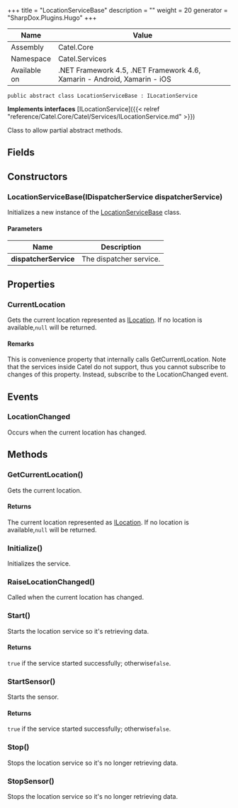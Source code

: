 

+++
title = "LocationServiceBase" 
description = ""
weight = 20
generator = "SharpDox.Plugins.Hugo"
+++

Name|Value
---|---
Assembly|Catel.Core
Namespace|Catel.Services
Available on|.NET Framework 4.5, .NET Framework 4.6, Xamarin - Android, Xamarin - iOS

```
public abstract class LocationServiceBase : ILocationService
```

**Implements interfaces**
[ILocationService]({{< relref "reference/Catel.Core/Catel/Services/ILocationService.md" >}})

Class to allow partial abstract methods.

## Fields

## Constructors

### LocationServiceBase(IDispatcherService dispatcherService)

Initializes a new instance of the [LocationServiceBase](#) class.

#### Parameters

Name|Description
---|---
**dispatcherService**|The dispatcher service.

## Properties

### CurrentLocation

Gets the current location represented as [ILocation](#). If no location is available,`null` will be returned.

#### Remarks

This is convenience property that internally calls GetCurrentLocation. Note that the services inside Catel do not support, thus you cannot subscribe to changes of this property. Instead, subscribe to the LocationChanged event.

## Events

### LocationChanged

Occurs when the current location has changed.

## Methods

### GetCurrentLocation()

Gets the current location.

#### Returns

The current location represented as [ILocation](#). If no location is available,`null` will be returned.

### Initialize()

Initializes the service.

### RaiseLocationChanged()

Called when the current location has changed.

### Start()

Starts the location service so it's retrieving data.

#### Returns

`true` if the service started successfully; otherwise`false`.

### StartSensor()

Starts the sensor.

#### Returns

`true` if the service started successfully; otherwise`false`.

### Stop()

Stops the location service so it's no longer retrieving data.

### StopSensor()

Stops the location service so it's no longer retrieving data.

